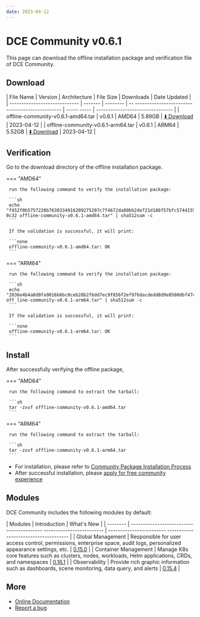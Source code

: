 ```yaml
---
date: 2023-04-12
---
```


# DCE Community v0.6.1

This page can download the offline installation package and verification file of DCE Community.

## Download

| File Name | Version | Architecture | File Size | Downloads | Date Updated |
| ----------------------------- | ------- | -------- | -- ----------------------------------------------- | ----- ----- | -------------------------------- |
| offline-community-v0.6.1-amd64.tar | v0.6.1 | AMD64 | 5.89GB | [:arrow_down: Download](https://qiniu-download-public.daocloud.io/DaoCloud_Enterprise/dce5/offline-community-v0.6.1-amd64.tar) | 2023-04-12 |
| offline-community-v0.6.1-arm64.tar | v0.6.1 | ARM64 | 5.52GB | [:arrow_down: Download](https://qiniu-download-public.daocloud.io/DaoCloud_Enterprise/dce5/offline-community-v0.6.1-arm64.tar) | 2023-04-12 |

## Verification

Go to the download directory of the offline installation package.

=== "AMD64"

     run the following command to verify the installation package:

     ```sh
     echo "f452f0b5757220b7630334916209275207c7f4672da80bb2de721d186f57bfc5744155a514a88f0271ec9a02f90f831baa4bcb32fd3b169d0255773916f1 0c32 offline-community-v0.6.1-amd64.tar" | sha512sum -c
     ```

     If the validation is successful, it will print:

     ```none
     offline-community-v0.6.1-amd64.tar: OK
     ```

=== "ARM64"

     run the following command to verify the installation package:

     ```sh
     echo "2036e4b4a0d0fa9016b6bc0ceb28b2f6dd7ec9f856f2ef976dacdedd8d9e0500dbf47c7f070d70954fc9a3fd6adf060e550cf52a2343443531c85493e308de9f off line-community-v0.6.1-arm64.tar" | sha512sum -c
     ```

     If the validation is successful, it will print:

     ```none
     offline-community-v0.6.1-arm64.tar: OK
     ```

## Install

After successfully verifying the offline package,

=== "AMD64"

     run the following command to extract the tarball:

     ```sh
     tar -zxvf offline-community-v0.6.1-amd64.tar
     ```

=== "ARM64"

     run the following command to extract the tarball:

     ```sh
     tar -zxvf offline-community-v0.6.1-arm64.tar
     ```

- For installation, please refer to [Community Package Installation Process](../../install/community/k8s/online.md#_2)
- After successful installation, please [apply for free community experience](../../dce/license0.md)

## Modules

DCE Community includes the following modules by default:

| Modules | Introduction | What's New |
| -------- | ----------------------------------------- ------------------------- | ------------------------ ------------------------------------- |
| Global Management | Responsible for user access control, permissions, enterprise space, audit logs, personalized appearance settings, etc. | [0.15.0](../../ghippo/intro/release-notes.md#0150) |
| Container Management | Manage K8s core features such as clusters, nodes, workloads, Helm applications, CRDs, and namespaces | [0.16.1](../../kpanda/intro/release-notes.md#0161) |
| Observability | Provide rich graphic information such as dashboards, scene monitoring, data query, and alerts | [0.15.4](../../insight/intro/releasenote.md#0154) |

## More

- [Online Documentation](../../dce/index.md)
- [Report a bug](https://github.com/DaoCloud/DaoCloud-docs/issues)